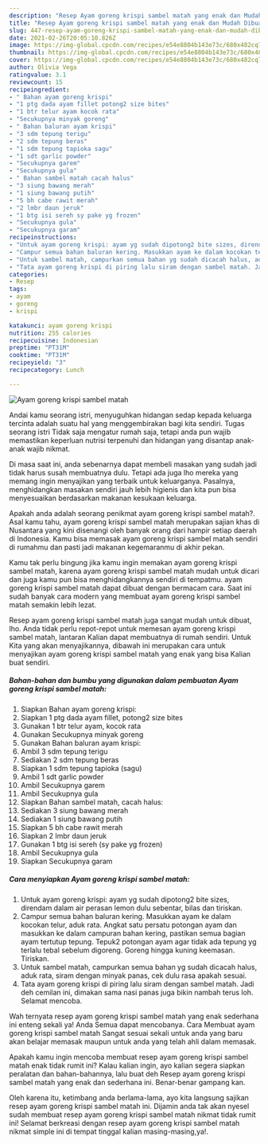 ```yaml
---
description: "Resep Ayam goreng krispi sambel matah yang enak dan Mudah Dibuat"
title: "Resep Ayam goreng krispi sambel matah yang enak dan Mudah Dibuat"
slug: 447-resep-ayam-goreng-krispi-sambel-matah-yang-enak-dan-mudah-dibuat
date: 2021-02-26T20:05:10.826Z
image: https://img-global.cpcdn.com/recipes/e54e8804b143e73c/680x482cq70/ayam-goreng-krispi-sambel-matah-foto-resep-utama.jpg
thumbnail: https://img-global.cpcdn.com/recipes/e54e8804b143e73c/680x482cq70/ayam-goreng-krispi-sambel-matah-foto-resep-utama.jpg
cover: https://img-global.cpcdn.com/recipes/e54e8804b143e73c/680x482cq70/ayam-goreng-krispi-sambel-matah-foto-resep-utama.jpg
author: Olivia Vega
ratingvalue: 3.1
reviewcount: 15
recipeingredient:
- " Bahan ayam goreng krispi"
- "1 ptg dada ayam fillet potong2 size bites"
- "1 btr telur ayam kocok rata"
- "Secukupnya minyak goreng"
- " Bahan baluran ayam krispi"
- "3 sdm tepung terigu"
- "2 sdm tepung beras"
- "1 sdm tepung tapioka sagu"
- "1 sdt garlic powder"
- "Secukupnya garem"
- "Secukupnya gula"
- " Bahan sambel matah cacah halus"
- "3 siung bawang merah"
- "1 siung bawang putih"
- "5 bh cabe rawit merah"
- "2 lmbr daun jeruk"
- "1 btg isi sereh sy pake yg frozen"
- "Secukupnya gula"
- "Secukupnya garam"
recipeinstructions:
- "Untuk ayam goreng krispi: ayam yg sudah dipotong2 bite sizes, direndam dalam air perasan lemon dulu sebentar, bilas dan tiriskan."
- "Campur semua bahan baluran kering. Masukkan ayam ke dalam kocokan telur, aduk rata. Angkat satu persatu potongan ayam dan masukkan ke dalam campuran bahan kering, pastikan semua bagian ayam tertutup tepung. Tepuk2 potongan ayam agar tidak ada tepung yg terlalu tebal sebelum digoreng. Goreng hingga kuning keemasan. Tiriskan."
- "Untuk sambel matah, campurkan semua bahan yg sudah dicacah halus, aduk rata, siram dengan minyak panas, cek dulu rasa apakah sesuai."
- "Tata ayam goreng krispi di piring lalu siram dengan sambel matah. Jadi deh cemilan ini, dimakan sama nasi panas juga bikin nambah terus loh. Selamat mencoba."
categories:
- Resep
tags:
- ayam
- goreng
- krispi

katakunci: ayam goreng krispi 
nutrition: 255 calories
recipecuisine: Indonesian
preptime: "PT31M"
cooktime: "PT31M"
recipeyield: "3"
recipecategory: Lunch

---
```



![Ayam goreng krispi sambel matah](https://img-global.cpcdn.com/recipes/e54e8804b143e73c/680x482cq70/ayam-goreng-krispi-sambel-matah-foto-resep-utama.jpg)

Andai kamu seorang istri, menyuguhkan hidangan sedap kepada keluarga tercinta adalah suatu hal yang menggembirakan bagi kita sendiri. Tugas seorang istri Tidak saja mengatur rumah saja, tetapi anda pun wajib memastikan keperluan nutrisi terpenuhi dan hidangan yang disantap anak-anak wajib nikmat.

Di masa  saat ini, anda sebenarnya dapat membeli masakan yang sudah jadi tidak harus susah membuatnya dulu. Tetapi ada juga lho mereka yang memang ingin menyajikan yang terbaik untuk keluarganya. Pasalnya, menghidangkan masakan sendiri jauh lebih higienis dan kita pun bisa menyesuaikan berdasarkan makanan kesukaan keluarga. 



Apakah anda adalah seorang penikmat ayam goreng krispi sambel matah?. Asal kamu tahu, ayam goreng krispi sambel matah merupakan sajian khas di Nusantara yang kini disenangi oleh banyak orang dari hampir setiap daerah di Indonesia. Kamu bisa memasak ayam goreng krispi sambel matah sendiri di rumahmu dan pasti jadi makanan kegemaranmu di akhir pekan.

Kamu tak perlu bingung jika kamu ingin memakan ayam goreng krispi sambel matah, karena ayam goreng krispi sambel matah mudah untuk dicari dan juga kamu pun bisa menghidangkannya sendiri di tempatmu. ayam goreng krispi sambel matah dapat dibuat dengan bermacam cara. Saat ini sudah banyak cara modern yang membuat ayam goreng krispi sambel matah semakin lebih lezat.

Resep ayam goreng krispi sambel matah juga sangat mudah untuk dibuat, lho. Anda tidak perlu repot-repot untuk memesan ayam goreng krispi sambel matah, lantaran Kalian dapat membuatnya di rumah sendiri. Untuk Kita yang akan menyajikannya, dibawah ini merupakan cara untuk menyajikan ayam goreng krispi sambel matah yang enak yang bisa Kalian buat sendiri.

<!--inarticleads1-->

##### Bahan-bahan dan bumbu yang digunakan dalam pembuatan Ayam goreng krispi sambel matah:

1. Siapkan  Bahan ayam goreng krispi:
1. Siapkan 1 ptg dada ayam fillet, potong2 size bites
1. Gunakan 1 btr telur ayam, kocok rata
1. Gunakan Secukupnya minyak goreng
1. Gunakan  Bahan baluran ayam krispi:
1. Ambil 3 sdm tepung terigu
1. Sediakan 2 sdm tepung beras
1. Siapkan 1 sdm tepung tapioka (sagu)
1. Ambil 1 sdt garlic powder
1. Ambil Secukupnya garem
1. Ambil Secukupnya gula
1. Siapkan  Bahan sambel matah, cacah halus:
1. Sediakan 3 siung bawang merah
1. Sediakan 1 siung bawang putih
1. Siapkan 5 bh cabe rawit merah
1. Siapkan 2 lmbr daun jeruk
1. Gunakan 1 btg isi sereh (sy pake yg frozen)
1. Ambil Secukupnya gula
1. Siapkan Secukupnya garam




<!--inarticleads2-->

##### Cara menyiapkan Ayam goreng krispi sambel matah:

1. Untuk ayam goreng krispi: ayam yg sudah dipotong2 bite sizes, direndam dalam air perasan lemon dulu sebentar, bilas dan tiriskan.
1. Campur semua bahan baluran kering. Masukkan ayam ke dalam kocokan telur, aduk rata. Angkat satu persatu potongan ayam dan masukkan ke dalam campuran bahan kering, pastikan semua bagian ayam tertutup tepung. Tepuk2 potongan ayam agar tidak ada tepung yg terlalu tebal sebelum digoreng. Goreng hingga kuning keemasan. Tiriskan.
1. Untuk sambel matah, campurkan semua bahan yg sudah dicacah halus, aduk rata, siram dengan minyak panas, cek dulu rasa apakah sesuai.
1. Tata ayam goreng krispi di piring lalu siram dengan sambel matah. Jadi deh cemilan ini, dimakan sama nasi panas juga bikin nambah terus loh. Selamat mencoba.




Wah ternyata resep ayam goreng krispi sambel matah yang enak sederhana ini enteng sekali ya! Anda Semua dapat mencobanya. Cara Membuat ayam goreng krispi sambel matah Sangat sesuai sekali untuk anda yang baru akan belajar memasak maupun untuk anda yang telah ahli dalam memasak.

Apakah kamu ingin mencoba membuat resep ayam goreng krispi sambel matah enak tidak rumit ini? Kalau kalian ingin, ayo kalian segera siapkan peralatan dan bahan-bahannya, lalu buat deh Resep ayam goreng krispi sambel matah yang enak dan sederhana ini. Benar-benar gampang kan. 

Oleh karena itu, ketimbang anda berlama-lama, ayo kita langsung sajikan resep ayam goreng krispi sambel matah ini. Dijamin anda tak akan nyesel sudah membuat resep ayam goreng krispi sambel matah nikmat tidak rumit ini! Selamat berkreasi dengan resep ayam goreng krispi sambel matah nikmat simple ini di tempat tinggal kalian masing-masing,ya!.

